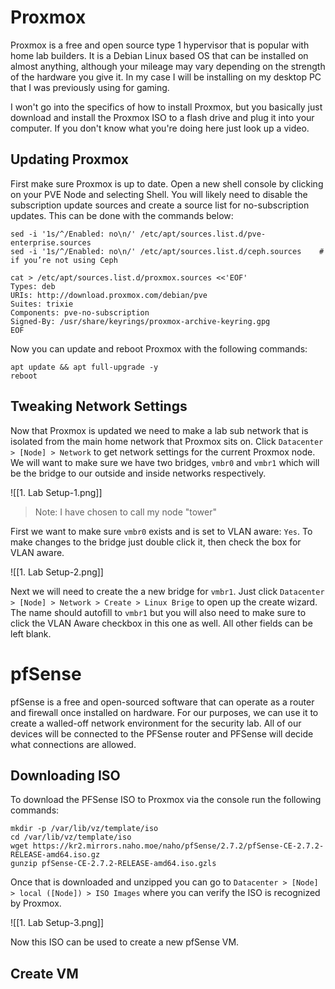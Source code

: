 
# Proxmox

Proxmox is a free and open source type 1 hypervisor that is popular with home lab builders. It is a Debian Linux based OS that can be installed on almost anything, although your mileage may vary depending on the strength of the hardware you give it. In my case I will be installing on my desktop PC that I was previously using for gaming. 

I won't go into the specifics of how to install Proxmox, but you basically just download and install the Proxmox ISO to a flash drive and plug it into your computer. If you don't know what you're doing here just look up a video.

## Updating Proxmox

First make sure Proxmox is up to date. Open a new shell console by clicking on your PVE Node and selecting Shell. You will likely need to disable the subscription update sources and create a source list for no-subscription updates. This can be done with the commands below:

```
sed -i '1s/^/Enabled: no\n/' /etc/apt/sources.list.d/pve-enterprise.sources
sed -i '1s/^/Enabled: no\n/' /etc/apt/sources.list.d/ceph.sources    # if you’re not using Ceph

cat > /etc/apt/sources.list.d/proxmox.sources <<'EOF'
Types: deb
URIs: http://download.proxmox.com/debian/pve
Suites: trixie
Components: pve-no-subscription
Signed-By: /usr/share/keyrings/proxmox-archive-keyring.gpg
EOF
```

Now you can update and reboot Proxmox with the following commands:

```
apt update && apt full-upgrade -y
reboot
```

## Tweaking Network Settings 

Now that Proxmox is updated we need to make a lab sub network that is isolated from the main home network that Proxmox sits on. Click `Datacenter > [Node] > Network` to get network settings for the current Proxmox node. We will want to make sure we have two bridges, `vmbr0` and `vmbr1` which will be the bridge to our outside and inside networks respectively.

![[1. Lab Setup-1.png]]

> Note: I have chosen to call my node "tower"

First we want to make sure `vmbr0` exists and is set to VLAN aware: `Yes`. To make changes to the bridge just double click it, then check the box for VLAN aware.

![[1. Lab Setup-2.png]]

Next we will need to create the a new bridge for `vmbr1`. Just click `Datacenter > [Node] > Network > Create > Linux Brige` to open up the create wizard. The name should autofill to `vmbr1` but you will also need to make sure to click the VLAN Aware checkbox in this one as well. All other fields can be left blank.

# pfSense

pfSense is a free and open-sourced software that can operate as a router and firewall once installed on hardware. For our purposes, we can use it to create a walled-off network environment for the security lab. All of our devices will be connected to the PFSense router and PFSense will decide what connections are allowed. 

## Downloading ISO

To download the PFSense ISO to Proxmox via the console run the following commands:

```
mkdir -p /var/lib/vz/template/iso
cd /var/lib/vz/template/iso
wget https://kr2.mirrors.naho.moe/naho/pfSense/2.7.2/pfSense-CE-2.7.2-RELEASE-amd64.iso.gz
gunzip pfSense-CE-2.7.2-RELEASE-amd64.iso.gzls
```

Once that is downloaded and unzipped you can go to `Datacenter > [Node] > local ([Node]) > ISO Images` where you can verify the ISO is recognized by Proxmox. 

![[1. Lab Setup-3.png]]

Now this ISO can be used to create a new pfSense VM. 

## Create VM